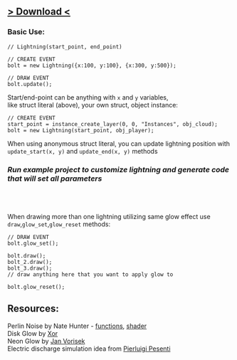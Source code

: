 ## [> Download <](https://github.com/kleof/LightningMaker/archive/refs/heads/main.zip)
 
### Basic Use:
```gml
// Lightning(start_point, end_point)

// CREATE EVENT
bolt = new Lightning({x:100, y:100}, {x:300, y:500});

// DRAW EVENT
bolt.update();
```
Start/end-point can be anything with `x` and `y` variables,  
like struct literal (above), your own struct, object instance:
```gml
// CREATE EVENT
start_point = instance_create_layer(0, 0, "Instances", obj_cloud);
bolt = new Lightning(start_point, obj_player);
```
When using anonymous struct literal, you can update lightning position with `update_start(x, y)` and `update_end(x, y)` methods

### _Run example project to customize lightning and generate code that will set all parameters_
\
\
\
When drawing more than one lightning utilizing same glow effect use `draw`,`glow_set`,`glow_reset` methods:
```gml
// DRAW EVENT
bolt.glow_set();

bolt.draw();
bolt_2.draw();
bolt_3.draw();
// draw anything here that you want to apply glow to

bolt.glow_reset();
```

## Resources:
Perlin Noise by Nate Hunter - [functions](https://github.com/badwrongg/gm_camera_and_views/blob/main/scripts/perlin_noise_lib/perlin_noise_lib.gml), [shader](https://github.com/badwrongg/gm_camera_and_views/tree/main/shaders/shd_perlin_noise_glsl_es)  
Disk Glow by [Xor](https://github.com/XorDev)  
Neon Glow by [Jan Vorisek](https://github.com/odditica/NeonGlow)  
Electric discharge simulation idea from [Pierluigi Pesenti](https://web.archive.org/web/20110802053412/http://blog.oaxoa.com/2009/04/26/actionscript-3-lightning-class-step-2/)  

